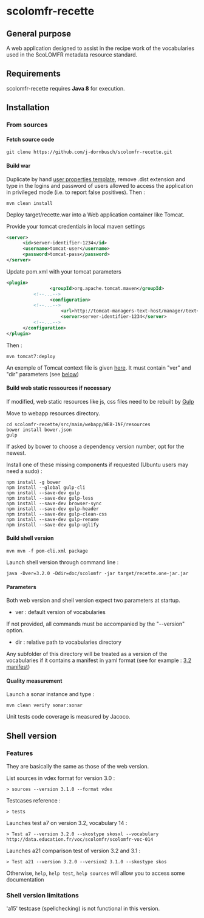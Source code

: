 # scolomfr-recette

## General purpose

A web application designed to assist in the recipe work of the vocabularies used in the ScoLOMFR metadata resource standard.

## Requirements

scolomfr-recette requires **Java 8** for execution. 

## Installation

### From sources

#### Fetch source code

```shell
git clone https://github.com/j-dornbusch/scolomfr-recette.git
```
#### Build war

Duplicate by hand [user properties template](src/main/resources/user.properties.dist), remove .dist extension and type in the logins and password of users allowed to access the application in privileged mode (i.e. to report false positives). 
Then :

```shell
mvn clean install
```

Deploy target/recette.war into a Web application container like Tomcat.

Provide your tomcat credentials in local maven settings

```xml
<server>
      <id>server-identifier-1234</id>
      <username>tomcat-user</username>
      <password>tomcat-pass</password>
</server>
```
Update pom.xml with your tomcat parameters

```xml
<plugin>
				<groupId>org.apache.tomcat.maven</groupId>
          <!--...-->
				<configuration>
          <!--...-->
					<url>http://tomcat-managers-text-host/manager/text</url>
					<server>server-identifier-1234</server>
          <!--...-->
      </configuration>
</plugin>
```

Then :

```shell
mvn tomcat7:deploy
```
An exemple of Tomcat context file is given [here](doc/recette.xml). It must contain "ver" and "dir" parameters (see [below](#parameters)) 

#### Build web static ressources if necessary

If modified, web static resources like js, css files need to be rebuilt by [Gulp](http://gulpjs.com/)

Move to webapp resources directory.

```shell
cd scolomfr-recette/src/main/webapp/WEB-INF/resources
bower install bower.json
gulp
```
If asked by bower to choose a dependency version number, opt for the newest.

Install one of these missing components if requested (Ubuntu users may need a sudo) :

```shell
npm install -g bower 
npm install --global gulp-cli
npm install --save-dev gulp
npm install --save-dev gulp-less
npm install --save-dev browser-sync
npm install --save-dev gulp-header
npm install --save-dev gulp-clean-css
npm install --save-dev gulp-rename
npm install --save-dev gulp-uglify
```

#### Build shell version

```shell
mvn mvn -f pom-cli.xml package
```

Launch shell version through command line :

```shell
java -Dver=3.2.0 -Ddir=doc/scolomfr -jar target/recette.one-jar.jar
```
#### Parameters

Both web version and shell version expect two parameters at startup.

* ver : default version of vocabularies

If not provided, all commands must be accompanied by the "--version" option.

* dir : relative path to vocabularies directory

Any subfolder of this directory will be treated as a version of the vocabularies if it contains a manifest in yaml format (see for example : [3.2 manifest](doc/scolomfr/scolomfr-v-3-2-0/manifest.yml))

#### Quality measurement

Launch a sonar instance and type :

```shell
mvn clean verify sonar:sonar
```
Unit tests code coverage is measured by Jacoco.

## Shell version

### Features

They are basically the same as those of the web version.

List sources in vdex format for version 3.0 :

```shell
> sources --version 3.1.0 --format vdex
```
Testcases reference :

```shell
> tests
```
Launches test a7 on version 3.2, vocabulary 14 :

```shell
> Test a7 --version 3.2.0 --skostype skosxl --vocabulary http://data.education.fr/voc/scolomfr/scolomfr-voc-014
```
Launches a21 comparison test of version 3.2 and 3.1 :

```shell
> Test a21 --version 3.2.0 --version2 3.1.0 --skostype skos
```

Otherwise, ```help```, ```help test```, ```help sources``` will allow you to access some documentation

### Shell version limitations

'a15' testcase (spellchecking) is not functional in this version.

